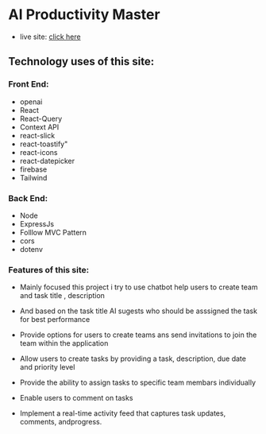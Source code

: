 # AI Productivity Master 
 
* live site: [click here]( )  

## Technology uses of this site:
### Front End:

* openai 
* React
* React-Query
* Context API
* react-slick
* react-toastify"
* react-icons 
* react-datepicker 
* firebase 
* Tailwind  


### Back End:

* Node 
* ExpressJs 
* Folllow MVC Pattern
* cors
* dotenv

### Features of this site:
* Mainly focused this project i try to use chatbot  help users  to create team and task title , description 
* And based on the task title AI sugests who should be asssigned the task for best performance

*  Provide options for users to create teams ans send invitations to join the team within the application
* Allow users to create tasks by providing a task, description, due date and priority level
* Provide the ability to assign tasks to specific team membars individually
* Enable users to comment on tasks
* Implement a real-time activity feed that captures task updates, comments, andprogress.
    
        
